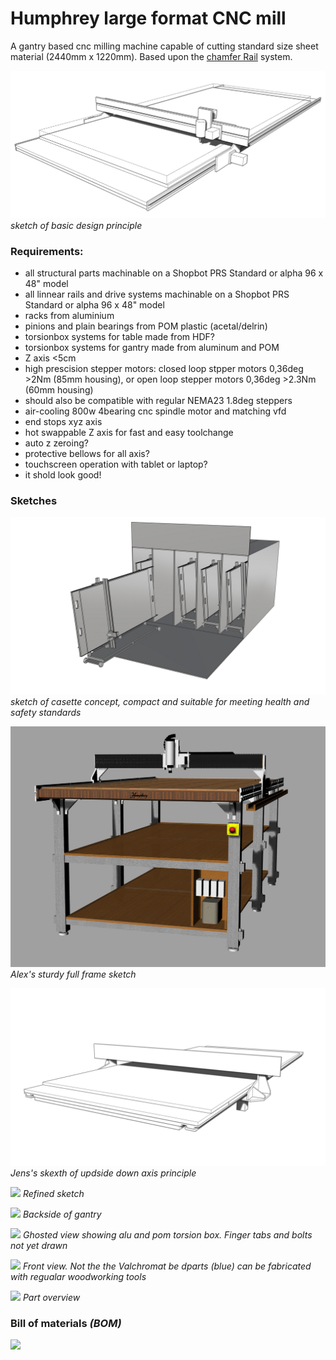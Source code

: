 ﻿# Humphrey large format CNC mill

A gantry based cnc milling machine capable of cutting standard size sheet material (2440mm x 1220mm). Based upon the [chamfer Rail](https://github.com/fellesverkstedet/fabricatable-machines/tree/master/chamferrail) system.

![Humphrey sketch](./img/humphrey-sketch.jpg)
*sketch of basic design principle*

### Requirements:
* all structural parts machinable on a Shopbot PRS Standard or alpha 96 x 48" model
* all linnear rails and drive systems machinable on a Shopbot PRS Standard or alpha 96 x 48" model
* racks from aluminium
* pinions and plain bearings from POM plastic (acetal/delrin)
* torsionbox systems for table made from HDF?
* torsionbox systems for gantry made from aluminum and POM
* Z axis <5cm
* high prescision stepper motors: closed loop stpper motors 0,36deg >2Nm (85mm housing), or open loop stepper motors 0,36deg >2.3Nm (60mm housing)
* should also be compatible with regular NEMA23 1.8deg steppers
* air-cooling 800w 4bearing cnc spindle motor and matching vfd
* end stops xyz axis
* hot swappable Z axis for fast and easy toolchange
* auto z zeroing?
* protective bellows for all axis?
* touchscreen operation with tablet or laptop?
* it shold look good!

### Sketches

![Humphrey sketch](./img/casette-cnc-sketch.jpg)
*sketch of casette concept, compact and suitable for meeting health and safety standards*

![Alex's sturdy full frame sketch](./img/Humphrey_sketch_as.jpg)
*Alex's sturdy full frame sketch*

![Upside down x axis sketch](./img/upside-down-x-axis-principle.jpg)
*Jens's skexth of updside down axis principle*

![](.img/upside-down-x-axis-refined-sketch.jpg)
*Refined sketch*

![](.img/upside-down-x-axis-refined-sketch-gantry.jpg)
*Backside of gantry*

![](.img/upside-down-x-axis-refined-sketch-gantry-ghosted.jpg)
*Ghosted view showing alu and pom torsion box. Finger tabs and bolts not yet drawn*

![](.img/upside-down-x-axis-refined-sketch-front.jpg)
*Front view. Not the the Valchromat be dparts *(blue)* can be fabricated with regualar woodworking tools*

![](.img/upside-down-x-axis-refined-sketch-parts.jpg)
*Part overview*


### Bill of materials *(BOM)*

![](.img/BOM.jpg)
